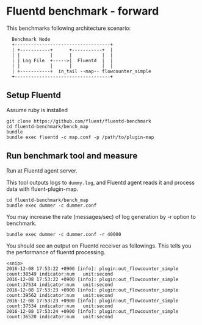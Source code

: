 # Fluentd benchmark - forward

This benchmarks following architecture scenario:

```
  Benchmark Node
  +-----------------------------------+
  | +-----------+      +-----------+  |
  | |           |      |           |  |
  | | Log File  +----->|  Fluentd  |  |
  | |           |      |           |  |
  | +-----------+  in_tail --map-- flowcounter_simple
  +-----------------------------------+
```

## Setup Fluentd

Assume ruby is installed

```
git clone https://github.com/fluent/fluentd-benchmark
cd fluentd-benchmark/bench_map
bundle
bundle exec fluentd -c map.conf -p /path/to/plugin-map
```

## Run benchmark tool and measure

Run at Fluentd agent server.

This tool outputs logs to `dummy.log`, and Fluentd agent reads it and process data with fluent-plugin-map.

```
cd fluentd-benchmark/bench_map
bundle exec dummer -c dummer.conf
```

You may increase the rate (messages/sec) of log generation by -r option to benchmark.

```
bundle exec dummer -c dummer.conf -r 40000
```

You should see an output on Fluentd receiver as followings. This tells you the performance of fluentd processing.

```
<snip>
2016-12-08 17:53:22 +0900 [info]: plugin:out_flowcounter_simple	count:38549	indicator:num	unit:second
2016-12-08 17:53:22 +0900 [info]: plugin:out_flowcounter_simple	count:37534	indicator:num	unit:second
2016-12-08 17:53:23 +0900 [info]: plugin:out_flowcounter_simple	count:39562	indicator:num	unit:second
2016-12-08 17:53:23 +0900 [info]: plugin:out_flowcounter_simple	count:37534	indicator:num	unit:second
2016-12-08 17:53:24 +0900 [info]: plugin:out_flowcounter_simple	count:36520	indicator:num	unit:second
```
